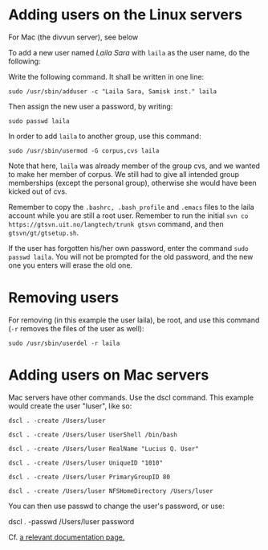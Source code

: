 # Adding users on the Linux servers

For Mac (the divvun server), see below

To add a new user named _Laila Sara_ with `laila` as the user name, do
the following:

Write the following command. It shall be written in one line:

    sudo /usr/sbin/adduser -c "Laila Sara, Samisk inst." laila

Then assign the new user a password, by writing:

    sudo passwd laila

In order to add `laila` to another group, use this command:

    sudo /usr/sbin/usermod -G corpus,cvs laila

Note that here, `laila` was already member of the group cvs, and we
wanted to make her member of corpus. We still had to give all intended
group memberships (except the personal group), otherwise she would have
been kicked out of cvs.

Remember to copy the `.bashrc, .bash_profile` and `.emacs` files to the
laila account while you are still a root user. Remember to run the
initial `svn co             https://gtsvn.uit.no/langtech/trunk gtsvn`
command, and then `gtsvn/gt/gtsetup.sh`.

If the user has forgotten his/her own password, enter the command
`sudo passwd laila`. You will not be prompted for the old password, and
the new one you enters will erase the old one.

# Removing users

For removing (in this example the user laila), be root, and use this
command (`-r` removes the files of the user as well):

    sudo /usr/sbin/userdel -r laila

# Adding users on Mac servers

Mac servers have other commands. Use the dscl command. This example
would create the user "luser", like so:

    dscl . -create /Users/luser

    dscl . -create /Users/luser UserShell /bin/bash

    dscl . -create /Users/luser RealName "Lucius Q. User"

    dscl . -create /Users/luser UniqueID "1010"

    dscl . -create /Users/luser PrimaryGroupID 80

    dscl . -create /Users/luser NFSHomeDirectory /Users/luser

You can then use passwd to change the user's password, or use:

dscl . -passwd /Users/luser password

Cf. [a relevant documentation
page.](http://serverfault.com/questions/20702/how-do-i-create-user-accounts-from-the-terminal-in-mac-os-x-10-5)
